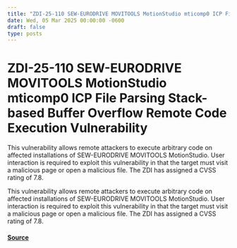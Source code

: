 ```yaml
---
title: "ZDI-25-110 SEW-EURODRIVE MOVITOOLS MotionStudio mticomp0 ICP File Parsing Stack-based Buffer Overflow Remote Code Execution Vulnerability"
date: Wed, 05 Mar 2025 00:00:00 -0600
draft: false
type: posts
---
```

# ZDI-25-110 SEW-EURODRIVE MOVITOOLS MotionStudio mticomp0 ICP File Parsing Stack-based Buffer Overflow Remote Code Execution Vulnerability





This vulnerability allows remote attackers to execute arbitrary code on affected installations of SEW-EURODRIVE MOVITOOLS MotionStudio. User interaction is required to exploit this vulnerability in that the target must visit a malicious page or open a malicious file. The ZDI has assigned a CVSS rating of 7.8.

This vulnerability allows remote attackers to execute arbitrary code on affected installations of SEW-EURODRIVE MOVITOOLS MotionStudio. User interaction is required to exploit this vulnerability in that the target must visit a malicious page or open a malicious file. The ZDI has assigned a CVSS rating of 7.8.

#### [Source](http://www.zerodayinitiative.com/advisories/ZDI-25-110/)

